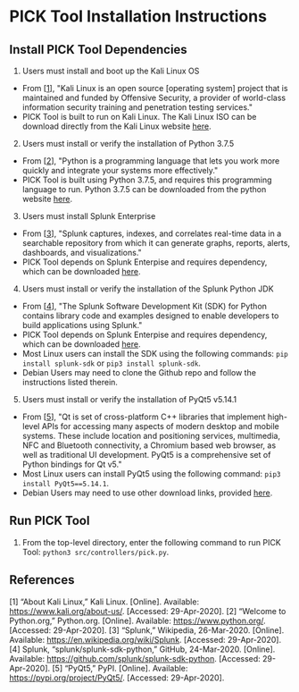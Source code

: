 # PICK Tool Installation Instructions

## Install PICK Tool Dependencies

1. Users must install and boot up the Kali Linux OS

 - From [[1](#references)], "Kali Linux is an open source [operating system] project that is maintained and funded by Offensive Security, a provider of world-class information security training and penetration testing services."
 - PICK Tool is built to run on Kali Linux. The Kali Linux ISO can be download directly from the Kali Linux website [here](https://www.kali.org/).

2. Users must install or verify the installation of Python 3.7.5

 - From [[2](#references)], "Python is a programming language that lets you work more quickly and integrate your systems more effectively."
 - PICK Tool is built using Python 3.7.5, and requires this programming language to run. Python 3.7.5 can be downloaded from the python website [here](https://www.python.org/downloads/).

3. Users must install Splunk Enterprise

 - From [[3](#references)], "Splunk captures, indexes, and correlates real-time data in a searchable repository from which it can generate graphs, reports, alerts, dashboards, and visualizations."
 - PICK Tool depends on Splunk Enterpise and requires dependency, which can be downloaded [here](https://www.splunk.com/en_us/download/splunk-enterprise.html).

4. Users must install or verify the installation of the Splunk Python JDK

 - From [[4](#references)], "The Splunk Software Development Kit (SDK) for Python contains library code and examples designed to enable developers to build applications using Splunk."
 - PICK Tool depends on Splunk Enterpise and requires dependency, which can be downloaded [here](https://www.splunk.com/en_us/download/splunk-enterprise.html).
 - Most Linux users can install the SDK using the following commands: ```pip install splunk-sdk``` or ```pip3 install splunk-sdk```.
 - Debian Users may need to clone the Github repo and follow the instructions listed therein.

5. Users must install or verify the installation of PyQt5 v5.14.1

 - From [[5](#references)], "Qt is set of cross-platform C++ libraries that implement high-level APIs for accessing many aspects of modern desktop and mobile systems. These include location and positioning services, multimedia, NFC and Bluetooth connectivity, a Chromium based web browser, as well as traditional UI development. PyQt5 is a comprehensive set of Python bindings for Qt v5."
 - Most Linux users can install PyQt5 using the following command: ```pip3 install PyQt5==5.14.1```.
 - Debian Users may need to use other download links, provided [here](https://pypi.org/project/PyQt5/#files).

## Run PICK Tool

1. From the top-level directory, enter the following command to run PICK Tool: ```python3 src/controllers/pick.py```.

## References

[1] “About Kali Linux,” Kali Linux. [Online]. Available: https://www.kali.org/about-us/. [Accessed: 29-Apr-2020].
[2] “Welcome to Python.org,” Python.org. [Online]. Available: https://www.python.org/. [Accessed: 29-Apr-2020].
[3] “Splunk,” Wikipedia, 26-Mar-2020. [Online]. Available: https://en.wikipedia.org/wiki/Splunk. [Accessed: 29-Apr-2020].
[4] Splunk, “splunk/splunk-sdk-python,” GitHub, 24-Mar-2020. [Online]. Available: https://github.com/splunk/splunk-sdk-python. [Accessed: 29-Apr-2020].
[5] “PyQt5,” PyPI. [Online]. Available: https://pypi.org/project/PyQt5/. [Accessed: 29-Apr-2020].
